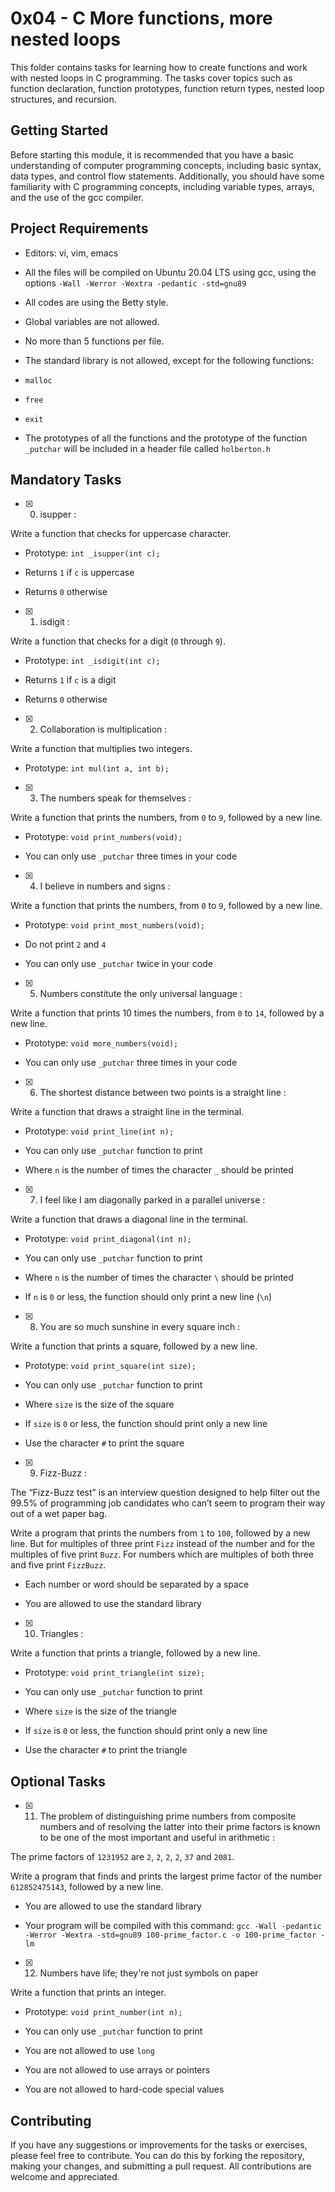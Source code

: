#  0x04 - C More functions, more nested loops

This folder contains tasks for learning how to create functions and work with nested loops in C programming. The tasks cover topics such as function declaration, function prototypes, function return types, nested loop structures, and recursion.

##  Getting Started

Before starting this module, it is recommended that you have a basic understanding of computer programming concepts, including basic syntax, data types, and control flow statements. Additionally, you should have some familiarity with C programming concepts, including variable types, arrays, and the use of the gcc compiler.

##  Project Requirements

- Editors: vi, vim, emacs

- All the files will be compiled on Ubuntu 20.04 LTS using gcc, using the options `-Wall -Werror -Wextra -pedantic -std=gnu89`

- All codes are using the Betty style.

- Global variables are not allowed.

- No more than 5 functions per file.

- The standard library is not allowed, except for the following functions:

- `malloc`

- `free`

- `exit`

- The prototypes of all the functions and the prototype of the function `_putchar` will be included in a header file called `holberton.h`

##  Mandatory Tasks

- [x] 0. isupper :

Write a function that checks for uppercase character.

- Prototype: `int _isupper(int c);`

- Returns `1` if `c` is uppercase

- Returns `0` otherwise

- [x] 1. isdigit :

Write a function that checks for a digit (`0` through `9`).

- Prototype: `int _isdigit(int c);`

- Returns `1` if `c` is a digit

- Returns `0` otherwise

- [x] 2. Collaboration is multiplication :

Write a function that multiplies two integers.

- Prototype: `int mul(int a, int b);`

- [x] 3. The numbers speak for themselves :

Write a function that prints the numbers, from `0` to `9`, followed by a new line.

- Prototype: `void print_numbers(void);`

- You can only use `_putchar` three times in your code

- [x] 4. I believe in numbers and signs :

Write a function that prints the numbers, from `0` to `9`, followed by a new line.

- Prototype: `void print_most_numbers(void);`

- Do not print `2` and `4`

- You can only use `_putchar` twice in your code

- [x] 5. Numbers constitute the only universal language :

Write a function that prints 10 times the numbers, from `0` to `14`, followed by a new line.

- Prototype: `void more_numbers(void);`

- You can only use `_putchar` three times in your code

- [x] 6. The shortest distance between two points is a straight line :

Write a function that draws a straight line in the terminal.

- Prototype: `void print_line(int n);`

- You can only use `_putchar` function to print

- Where `n` is the number of times the character `_` should be printed

- [x] 7. I feel like I am diagonally parked in a parallel universe :

Write a function that draws a diagonal line in the terminal.

- Prototype: `void print_diagonal(int n);`

- You can only use `_putchar` function to print

- Where `n` is the number of times the character `\` should be printed

- If `n` is `0` or less, the function should only print a new line (`\n`)

- [x] 8. You are so much sunshine in every square inch :

Write a function that prints a square, followed by a new line.

- Prototype: `void print_square(int size);`

- You can only use `_putchar` function to print

- Where `size` is the size of the square

- If `size` is `0` or less, the function should print only a new line

- Use the character `#` to print the square

- [x] 9. Fizz-Buzz :

The “Fizz-Buzz test” is an interview question designed to help filter out the 99.5% of programming job candidates who can’t seem to program their way out of a wet paper bag.

Write a program that prints the numbers from `1` to `100`, followed by a new line. But for multiples of three print `Fizz` instead of the number and for the multiples of five print `Buzz`. For numbers which are multiples of both three and five print `FizzBuzz`.

- Each number or word should be separated by a space

- You are allowed to use the standard library

- [x] 10. Triangles :

Write a function that prints a triangle, followed by a new line.

- Prototype: `void print_triangle(int size);`

- You can only use `_putchar` function to print

- Where `size` is the size of the triangle

- If `size` is `0` or less, the function should print only a new line

- Use the character `#` to print the triangle

## Optional Tasks

- [x] 11. The problem of distinguishing prime numbers from composite numbers and of resolving the latter into their prime factors is known to be one of the most important and useful in arithmetic :

The prime factors of `1231952` are `2`, `2`, `2`, `2`, `37` and `2081`.

Write a program that finds and prints the largest prime factor of the number `612852475143`, followed by a new line.

- You are allowed to use the standard library

- Your program will be compiled with this command: `gcc -Wall -pedantic -Werror -Wextra -std=gnu89 100-prime_factor.c -o 100-prime_factor -lm`

- [x] 12. Numbers have life; they're not just symbols on paper

Write a function that prints an integer.

- Prototype: `void print_number(int n);`

- You can only use `_putchar` function to print

- You are not allowed to use `long`

- You are not allowed to use arrays or pointers

- You are not allowed to hard-code special values

##  Contributing

If you have any suggestions or improvements for the tasks or exercises, please feel free to contribute. You can do this by forking the repository, making your changes, and submitting a pull request. All contributions are welcome and appreciated.
